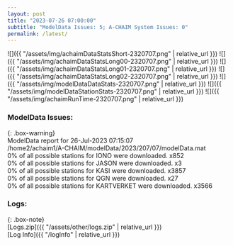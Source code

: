 ```yaml
---
layout: post
title: "2023-07-26 07:00:00"
subtitle: "ModelData Issues: 5; A-CHAIM System Issues: 0"
permalink: /latest/
---
```


![]({{ "/assets/img/achaimDataStatsShort-2320707.png" | relative_url }})
![]({{ "/assets/img/achaimDataStatsLong00-2320707.png" | relative_url }})
![]({{ "/assets/img/achaimDataStatsLong01-2320707.png" | relative_url }})
![]({{ "/assets/img/achaimDataStatsLong02-2320707.png" | relative_url }})
![]({{ "/assets/img/modelDataDataStats-2320707.png" | relative_url }})
![]({{ "/assets/img/modelDataStationStats-2320707.png" | relative_url }})
![]({{ "/assets/img/achaimRunTime-2320707.png" | relative_url }})


### ModelData Issues:  
  
{: .box-warning}  
 ModelData report for 26-Jul-2023 07:15:07   
 /home2/achaim1/A-CHAIM/modelData/2023/207/07/modelData.mat   
 0% of all possible stations for IONO were downloaded. x852   
 0% of all possible stations for JASON were downloaded. x3   
 0% of all possible stations for KASI were downloaded. x3857   
 0% of all possible stations for QGN were downloaded. x27   
 0% of all possible stations for KARTVERKET were downloaded. x3566   
  


### Logs:  
  
{: .box-note}  
[Logs.zip]({{ "/assets/other/logs.zip" | relative_url }})  
[Log Info]({{ "/logInfo" | relative_url }})  
